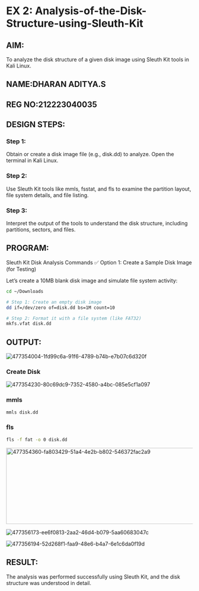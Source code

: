 # EX 2: Analysis-of-the-Disk-Structure-using-Sleuth-Kit
## AIM:
To analyze the disk structure of a given disk image using Sleuth Kit tools in Kali Linux.
 
## NAME:DHARAN ADITYA.S
## REG NO:212223040035


## DESIGN STEPS:
### Step 1:
Obtain or create a disk image file (e.g., disk.dd) to analyze. Open the terminal in Kali Linux.

### Step 2:
Use Sleuth Kit tools like mmls, fsstat, and fls to examine the partition layout, file system details, and file listing.

### Step 3:
Interpret the output of the tools to understand the disk structure, including partitions, sectors, and files.

## PROGRAM:
Sleuth Kit Disk Analysis Commands
✅ Option 1: Create a Sample Disk Image (for Testing)

Let’s create a 10MB blank disk image and simulate file system activity:

```bash
cd ~/Downloads

# Step 1: Create an empty disk image
dd if=/dev/zero of=disk.dd bs=1M count=10

# Step 2: Format it with a file system (like FAT32)
mkfs.vfat disk.dd
```

## OUTPUT:
![477354004-1fd99c6a-91f6-4789-b74b-e7b07c6d320f](https://github.com/user-attachments/assets/bc557f91-e39f-42f8-b341-b83a76397566)


### Create Disk
![477354230-80c69dc9-7352-4580-a4bc-085e5cf1a097](https://github.com/user-attachments/assets/822fe0b0-45e4-4a61-a38d-a9d52b3c1ef3)


### mmls 
```bash
mmls disk.dd
```
### fls
```bash
fls -f fat -o 0 disk.dd
```

 <img width="1153" height="206" alt="477354360-fa803429-51a4-4e2b-b802-546372fac2a9" src="https://github.com/user-attachments/assets/8a3d248e-075f-44dd-8c4e-6a13193c1137" />

![477356173-ee6f0813-2aa2-46d4-b079-5aa60683047c](https://github.com/user-attachments/assets/fad95655-167b-4fe3-a7b2-cae394758786)

![477356194-52d268f1-faa9-48e6-b4a7-6e1c6da0f19d](https://github.com/user-attachments/assets/c5a78475-8b4d-477f-8c21-db7f9ec17f7a)


## RESULT:
The analysis was performed successfully using Sleuth Kit, and the disk structure was understood in detail.
